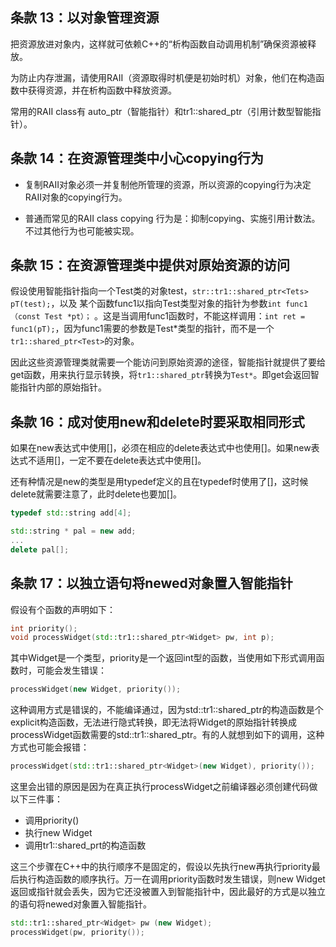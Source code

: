 ## 条款 13：以对象管理资源

把资源放进对象内，这样就可依赖C++的“析构函数自动调用机制”确保资源被释放。

为防止内存泄漏，请使用RAII（资源取得时机便是初始时机）对象，他们在构造函数中获得资源，并在析构函数中释放资源。

常用的RAII class有 auto_ptr（智能指针）和tr1::shared_ptr（引用计数型智能指针）。



## 条款 14：在资源管理类中小心copying行为

- 复制RAII对象必须一并复制他所管理的资源，所以资源的copying行为决定RAII对象的copying行为。

- 普通而常见的RAII class copying 行为是：抑制copying、实施引用计数法。不过其他行为也可能被实现。



## 条款 15：在资源管理类中提供对原始资源的访问



假设使用智能指针指向一个Test类的对象test，`str::tr1::shared_ptr<Tets> pT(test);`，以及 某个函数func1以指向Test类型对象的指针为参数`int func1（const Test *pt）；` 。这是当调用func1函数时，不能这样调用：`int ret = func1(pT);`，因为func1需要的参数是Test*类型的指针，而不是一个`tr1::shared_ptr<Test>`的对象。

因此这些资源管理类就需要一个能访问到原始资源的途径，智能指针就提供了要给get函数，用来执行显示转换，将`tr1::shared_ptr`转换为`Test*`。即get会返回智能指针内部的原始指针。

## 条款 16：成对使用new和delete时要采取相同形式

如果在new表达式中使用[]，必须在相应的delete表达式中也使用[]。如果new表达式不适用[]，一定不要在delete表达式中使用[]。

还有种情况是new的类型是用typedef定义的且在typedef时使用了[]，这时候delete就需要注意了，此时delete也要加[]。

```c++
typedef std::string add[4];

std::string * pal = new add;
...
delete pal[];

```

## 条款 17：以独立语句将newed对象置入智能指针

假设有个函数的声明如下：

```c++
int priority();
void processWidget(std::tr1::shared_ptr<Widget> pw, int p);

```

其中Widget是一个类型，priority是一个返回int型的函数，当使用如下形式调用函数时，可能会发生错误：

```c++
processWidget(new Widget, priority());
```

这种调用方式是错误的，不能编译通过，因为std::tr1::shared_ptr的构造函数是个explicit构造函数，无法进行隐式转换，即无法将Widget的原始指针转换成processWidget函数需要的std::tr1::shared_ptr。有的人就想到如下的调用，这种方式也可能会报错：

```c++
processWidget(std::tr1::shared_ptr<Widget>(new Widget), priority());
```

这里会出错的原因是因为在真正执行processWidget之前编译器必须创建代码做以下三件事：

- 调用priority()
- 执行new Widget
- 调用tr1::shared_prt的构造函数

这三个步骤在C++中的执行顺序不是固定的，假设以先执行new再执行priority最后执行构造函数的顺序执行。万一在调用priority函数时发生错误，则new Widget返回或指针就会丢失，因为它还没被置入到智能指针中，因此最好的方式是以独立的语句将newed对象置入智能指针。

```c++
std::tr1::shared_ptr<Widget> pw (new Widget);
processWidget(pw, priority());
```






